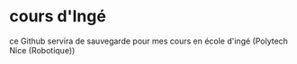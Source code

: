 # cours d'Ingé

ce Github servira de sauvegarde pour mes cours en école d'ingé (Polytech Nice (Robotique))
